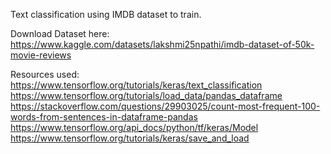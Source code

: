 Text classification using IMDB dataset to train.


Download Dataset here:
https://www.kaggle.com/datasets/lakshmi25npathi/imdb-dataset-of-50k-movie-reviews

Resources used:
https://www.tensorflow.org/tutorials/keras/text_classification
https://www.tensorflow.org/tutorials/load_data/pandas_dataframe
https://stackoverflow.com/questions/29903025/count-most-frequent-100-words-from-sentences-in-dataframe-pandas
https://www.tensorflow.org/api_docs/python/tf/keras/Model
https://www.tensorflow.org/tutorials/keras/save_and_load